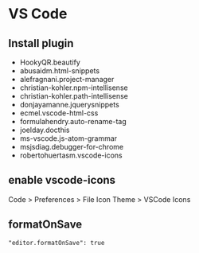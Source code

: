 # VS Code


## Install plugin

- HookyQR.beautify
- abusaidm.html-snippets
- alefragnani.project-manager
- christian-kohler.npm-intellisense
- christian-kohler.path-intellisense
- donjayamanne.jquerysnippets
- ecmel.vscode-html-css
- formulahendry.auto-rename-tag
- joelday.docthis
- ms-vscode.js-atom-grammar
- msjsdiag.debugger-for-chrome
- robertohuertasm.vscode-icons



## enable vscode-icons

 Code > Preferences > File Icon Theme > VSCode Icons



## formatOnSave

	"editor.formatOnSave": true